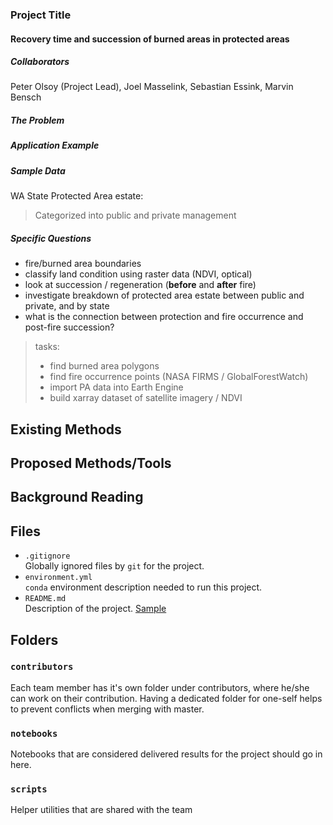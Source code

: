 ### Project Title
#### Recovery time and succession of burned areas in protected areas

##### Collaborators
Peter Olsoy (Project Lead), Joel Masselink, Sebastian Essink, Marvin Bensch

##### The Problem



##### Application Example

##### Sample Data
WA State Protected Area estate:
> Categorized into public and private management

##### Specific Questions
- fire/burned area boundaries
- classify land condition using raster data (NDVI, optical)
- look at succession / regeneration (**before** and **after** fire)
- investigate breakdown of protected area estate between public and private, and by state
- what is the connection between protection and fire occurrence and post-fire succession?

> tasks:
> - find burned area polygons
> - find fire occurrence points (NASA FIRMS / GlobalForestWatch)
> - import PA data into Earth Engine
> - build xarray dataset of satellite imagery / NDVI


## Existing Methods

## Proposed Methods/Tools

## Background Reading

## Files

* `.gitignore`
<br> Globally ignored files by `git` for the project.
* `environment.yml`
<br> `conda` environment description needed to run this project.
* `README.md`
<br> Description of the project. [Sample](https://geohackweek.github.io/wiki/github_project_management.html#project-guidelines)

## Folders

### `contributors`
Each team member has it's own folder under contributors, where he/she can
work on their contribution. Having a dedicated folder for one-self helps to
prevent conflicts when merging with master.

### `notebooks`
Notebooks that are considered delivered results for the project should go in
here.

### `scripts`
Helper utilities that are shared with the team
